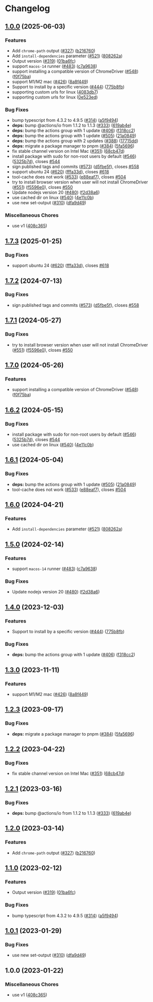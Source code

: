 # Changelog

## [1.0.0](https://github.com/timtatt/setup-chrome/compare/setup-chrome-v1.7.3...setup-chrome-v1.0.0) (2025-06-03)


### Features

* Add `chrome-path` output ([#327](https://github.com/timtatt/setup-chrome/issues/327)) ([b216760](https://github.com/timtatt/setup-chrome/commit/b2167607c7f87c1d8026e564d6dcde8fc18654b5))
* Add `install-dependencies` parameter ([#521](https://github.com/timtatt/setup-chrome/issues/521)) ([808262a](https://github.com/timtatt/setup-chrome/commit/808262a22c281a8f87e58abea70d008d15916821))
* Output version ([#319](https://github.com/timtatt/setup-chrome/issues/319)) ([01ba6fc](https://github.com/timtatt/setup-chrome/commit/01ba6fcebedc628eab00d4d550a9b5257bc6111c))
* support `macos-14` runner ([#483](https://github.com/timtatt/setup-chrome/issues/483)) ([c7a9638](https://github.com/timtatt/setup-chrome/commit/c7a9638ceead5dc0072ed72e8dcba019186cc665))
* support installing a compatible version of ChromeDriver ([#548](https://github.com/timtatt/setup-chrome/issues/548)) ([f0f75ba](https://github.com/timtatt/setup-chrome/commit/f0f75ba773df0ba7c82aad050bc94bbb69a1e5f7))
* support M1/M2 mac ([#426](https://github.com/timtatt/setup-chrome/issues/426)) ([8a8f449](https://github.com/timtatt/setup-chrome/commit/8a8f4497e59bf92e66270626dbcc37a2aa0933e5))
* Support to install by a specific version ([#444](https://github.com/timtatt/setup-chrome/issues/444)) ([775b8fb](https://github.com/timtatt/setup-chrome/commit/775b8fb5bb29c3f0bd6c573adb3174095102e7cc))
* supporting custom urls for linux ([4083db7](https://github.com/timtatt/setup-chrome/commit/4083db771b2092ea4b4b3754bd9ded4d5c9bb5bf))
* supporting custom urls for linux ([0e523ed](https://github.com/timtatt/setup-chrome/commit/0e523ede81ed9a23b199a12850fb57237f619a32))


### Bug Fixes

* bump typescript from 4.3.2 to 4.9.5 ([#314](https://github.com/timtatt/setup-chrome/issues/314)) ([a5f9494](https://github.com/timtatt/setup-chrome/commit/a5f9494933005154a9571cfc7cd57459084e91dd))
* **deps:** bump @actions/io from 1.1.2 to 1.1.3 ([#333](https://github.com/timtatt/setup-chrome/issues/333)) ([619ab4e](https://github.com/timtatt/setup-chrome/commit/619ab4ecda61fb4ee08835d01c8aad9b7381d78a))
* **deps:** bump the actions group with 1 update ([#406](https://github.com/timtatt/setup-chrome/issues/406)) ([f318cc2](https://github.com/timtatt/setup-chrome/commit/f318cc23baba89e414d91f638b85a97363758ac6))
* **deps:** bump the actions group with 1 update ([#505](https://github.com/timtatt/setup-chrome/issues/505)) ([21a0849](https://github.com/timtatt/setup-chrome/commit/21a0849857a04999f466f1573877d549dbebc23f))
* **deps:** bump the actions group with 2 updates ([#388](https://github.com/timtatt/setup-chrome/issues/388)) ([17715dd](https://github.com/timtatt/setup-chrome/commit/17715ddf4fffdf5aecf4db00899254cccfc42427))
* **deps:** migrate a package manager to pnpm ([#384](https://github.com/timtatt/setup-chrome/issues/384)) ([5fa5696](https://github.com/timtatt/setup-chrome/commit/5fa56961cf53f049d4a4963f21322f4aec3de1d3))
* fix stable channel version on Intel Mac ([#351](https://github.com/timtatt/setup-chrome/issues/351)) ([68cb47d](https://github.com/timtatt/setup-chrome/commit/68cb47d5946fd8cad495395835d94ab24f182393))
* install package with sudo for non-root users by default ([#546](https://github.com/timtatt/setup-chrome/issues/546)) ([5325b7d](https://github.com/timtatt/setup-chrome/commit/5325b7d75ccf0a4a39f671ece6a3ec5a3968c665)), closes [#544](https://github.com/timtatt/setup-chrome/issues/544)
* sign published tags and commits ([#573](https://github.com/timtatt/setup-chrome/issues/573)) ([d5fbe5f](https://github.com/timtatt/setup-chrome/commit/d5fbe5f06ceee6c9cff2cc9ac4c80ca19f410a57)), closes [#558](https://github.com/timtatt/setup-chrome/issues/558)
* support ubuntu 24 ([#620](https://github.com/timtatt/setup-chrome/issues/620)) ([fffa33d](https://github.com/timtatt/setup-chrome/commit/fffa33d133898c34a1bcbb9e79f27731e4a8b0dc)), closes [#618](https://github.com/timtatt/setup-chrome/issues/618)
* tool-cache does not work ([#533](https://github.com/timtatt/setup-chrome/issues/533)) ([e88eaf7](https://github.com/timtatt/setup-chrome/commit/e88eaf738be41864c31ee42ad17d06d10b166676)), closes [#504](https://github.com/timtatt/setup-chrome/issues/504)
* try to install browser version when user will not install ChromeDriver ([#551](https://github.com/timtatt/setup-chrome/issues/551)) ([f5596e0](https://github.com/timtatt/setup-chrome/commit/f5596e0a950ec3cf422a66d3d9c180bfa8edde65)), closes [#550](https://github.com/timtatt/setup-chrome/issues/550)
* Update nodejs version 20 ([#480](https://github.com/timtatt/setup-chrome/issues/480)) ([f2d38a6](https://github.com/timtatt/setup-chrome/commit/f2d38a6a7f1e725ec59a107ed254971eca75fc3e))
* use cached dir on linux ([#540](https://github.com/timtatt/setup-chrome/issues/540)) ([4e11c0b](https://github.com/timtatt/setup-chrome/commit/4e11c0b29cc0a878fc608398eb9ba610ceea2d5e))
* use new set-output ([#310](https://github.com/timtatt/setup-chrome/issues/310)) ([dfa9d49](https://github.com/timtatt/setup-chrome/commit/dfa9d496acb6917e6b6f7bbf23cfa84841310604))


### Miscellaneous Chores

* use v1 ([408c365](https://github.com/timtatt/setup-chrome/commit/408c36552a3271ce4bf5de164eb421f9d55451cb))

## [1.7.3](https://github.com/browser-actions/setup-chrome/compare/setup-chrome-v1.7.2...setup-chrome-v1.7.3) (2025-01-25)


### Bug Fixes

* support ubuntu 24 ([#620](https://github.com/browser-actions/setup-chrome/issues/620)) ([fffa33d](https://github.com/browser-actions/setup-chrome/commit/fffa33d133898c34a1bcbb9e79f27731e4a8b0dc)), closes [#618](https://github.com/browser-actions/setup-chrome/issues/618)

## [1.7.2](https://github.com/browser-actions/setup-chrome/compare/setup-chrome-v1.7.1...setup-chrome-v1.7.2) (2024-07-13)


### Bug Fixes

* sign published tags and commits ([#573](https://github.com/browser-actions/setup-chrome/issues/573)) ([d5fbe5f](https://github.com/browser-actions/setup-chrome/commit/d5fbe5f06ceee6c9cff2cc9ac4c80ca19f410a57)), closes [#558](https://github.com/browser-actions/setup-chrome/issues/558)

## [1.7.1](https://github.com/browser-actions/setup-chrome/compare/setup-chrome-v1.7.0...setup-chrome-v1.7.1) (2024-05-27)


### Bug Fixes

* try to install browser version when user will not install ChromeDriver ([#551](https://github.com/browser-actions/setup-chrome/issues/551)) ([f5596e0](https://github.com/browser-actions/setup-chrome/commit/f5596e0a950ec3cf422a66d3d9c180bfa8edde65)), closes [#550](https://github.com/browser-actions/setup-chrome/issues/550)

## [1.7.0](https://github.com/browser-actions/setup-chrome/compare/setup-chrome-v1.6.2...setup-chrome-v1.7.0) (2024-05-26)


### Features

* support installing a compatible version of ChromeDriver ([#548](https://github.com/browser-actions/setup-chrome/issues/548)) ([f0f75ba](https://github.com/browser-actions/setup-chrome/commit/f0f75ba773df0ba7c82aad050bc94bbb69a1e5f7))

## [1.6.2](https://github.com/browser-actions/setup-chrome/compare/setup-chrome-v1.6.1...setup-chrome-v1.6.2) (2024-05-15)


### Bug Fixes

* install package with sudo for non-root users by default ([#546](https://github.com/browser-actions/setup-chrome/issues/546)) ([5325b7d](https://github.com/browser-actions/setup-chrome/commit/5325b7d75ccf0a4a39f671ece6a3ec5a3968c665)), closes [#544](https://github.com/browser-actions/setup-chrome/issues/544)
* use cached dir on linux ([#540](https://github.com/browser-actions/setup-chrome/issues/540)) ([4e11c0b](https://github.com/browser-actions/setup-chrome/commit/4e11c0b29cc0a878fc608398eb9ba610ceea2d5e))

## [1.6.1](https://github.com/browser-actions/setup-chrome/compare/setup-chrome-v1.6.0...setup-chrome-v1.6.1) (2024-05-04)


### Bug Fixes

* **deps:** bump the actions group with 1 update ([#505](https://github.com/browser-actions/setup-chrome/issues/505)) ([21a0849](https://github.com/browser-actions/setup-chrome/commit/21a0849857a04999f466f1573877d549dbebc23f))
* tool-cache does not work ([#533](https://github.com/browser-actions/setup-chrome/issues/533)) ([e88eaf7](https://github.com/browser-actions/setup-chrome/commit/e88eaf738be41864c31ee42ad17d06d10b166676)), closes [#504](https://github.com/browser-actions/setup-chrome/issues/504)

## [1.6.0](https://github.com/browser-actions/setup-chrome/compare/setup-chrome-v1.5.0...setup-chrome-v1.6.0) (2024-04-21)


### Features

* Add `install-dependencies` parameter ([#521](https://github.com/browser-actions/setup-chrome/issues/521)) ([808262a](https://github.com/browser-actions/setup-chrome/commit/808262a22c281a8f87e58abea70d008d15916821))

## [1.5.0](https://github.com/browser-actions/setup-chrome/compare/setup-chrome-v1.4.0...setup-chrome-v1.5.0) (2024-02-14)


### Features

* support `macos-14` runner ([#483](https://github.com/browser-actions/setup-chrome/issues/483)) ([c7a9638](https://github.com/browser-actions/setup-chrome/commit/c7a9638ceead5dc0072ed72e8dcba019186cc665))


### Bug Fixes

* Update nodejs version 20 ([#480](https://github.com/browser-actions/setup-chrome/issues/480)) ([f2d38a6](https://github.com/browser-actions/setup-chrome/commit/f2d38a6a7f1e725ec59a107ed254971eca75fc3e))

## [1.4.0](https://github.com/browser-actions/setup-chrome/compare/setup-chrome-v1.3.0...setup-chrome-v1.4.0) (2023-12-03)


### Features

* Support to install by a specific version ([#444](https://github.com/browser-actions/setup-chrome/issues/444)) ([775b8fb](https://github.com/browser-actions/setup-chrome/commit/775b8fb5bb29c3f0bd6c573adb3174095102e7cc))


### Bug Fixes

* **deps:** bump the actions group with 1 update ([#406](https://github.com/browser-actions/setup-chrome/issues/406)) ([f318cc2](https://github.com/browser-actions/setup-chrome/commit/f318cc23baba89e414d91f638b85a97363758ac6))

## [1.3.0](https://github.com/browser-actions/setup-chrome/compare/setup-chrome-v1.2.3...setup-chrome-v1.3.0) (2023-11-11)


### Features

* support M1/M2 mac ([#426](https://github.com/browser-actions/setup-chrome/issues/426)) ([8a8f449](https://github.com/browser-actions/setup-chrome/commit/8a8f4497e59bf92e66270626dbcc37a2aa0933e5))

## [1.2.3](https://github.com/browser-actions/setup-chrome/compare/setup-chrome-v1.2.2...setup-chrome-v1.2.3) (2023-09-17)


### Bug Fixes

* **deps:** migrate a package manager to pnpm ([#384](https://github.com/browser-actions/setup-chrome/issues/384)) ([5fa5696](https://github.com/browser-actions/setup-chrome/commit/5fa56961cf53f049d4a4963f21322f4aec3de1d3))

## [1.2.2](https://github.com/browser-actions/setup-chrome/compare/setup-chrome-v1.2.1...setup-chrome-v1.2.2) (2023-04-22)


### Bug Fixes

* fix stable channel version on Intel Mac ([#351](https://github.com/browser-actions/setup-chrome/issues/351)) ([68cb47d](https://github.com/browser-actions/setup-chrome/commit/68cb47d5946fd8cad495395835d94ab24f182393))

## [1.2.1](https://github.com/browser-actions/setup-chrome/compare/setup-chrome-v1.2.0...setup-chrome-v1.2.1) (2023-03-16)


### Bug Fixes

* **deps:** bump @actions/io from 1.1.2 to 1.1.3 ([#333](https://github.com/browser-actions/setup-chrome/issues/333)) ([619ab4e](https://github.com/browser-actions/setup-chrome/commit/619ab4ecda61fb4ee08835d01c8aad9b7381d78a))

## [1.2.0](https://github.com/browser-actions/setup-chrome/compare/setup-chrome-v1.1.0...setup-chrome-v1.2.0) (2023-03-14)


### Features

* Add `chrome-path` output ([#327](https://github.com/browser-actions/setup-chrome/issues/327)) ([b216760](https://github.com/browser-actions/setup-chrome/commit/b2167607c7f87c1d8026e564d6dcde8fc18654b5))

## [1.1.0](https://github.com/browser-actions/setup-chrome/compare/setup-chrome-v1.0.1...setup-chrome-v1.1.0) (2023-02-12)


### Features

* Output version ([#319](https://github.com/browser-actions/setup-chrome/issues/319)) ([01ba6fc](https://github.com/browser-actions/setup-chrome/commit/01ba6fcebedc628eab00d4d550a9b5257bc6111c))


### Bug Fixes

* bump typescript from 4.3.2 to 4.9.5 ([#314](https://github.com/browser-actions/setup-chrome/issues/314)) ([a5f9494](https://github.com/browser-actions/setup-chrome/commit/a5f9494933005154a9571cfc7cd57459084e91dd))

## [1.0.1](https://github.com/browser-actions/setup-chrome/compare/setup-chrome-v1.0.0...setup-chrome-v1.0.1) (2023-01-29)


### Bug Fixes

* use new set-output ([#310](https://github.com/browser-actions/setup-chrome/issues/310)) ([dfa9d49](https://github.com/browser-actions/setup-chrome/commit/dfa9d496acb6917e6b6f7bbf23cfa84841310604))

## 1.0.0 (2023-01-22)


### Miscellaneous Chores

* use v1 ([408c365](https://github.com/browser-actions/setup-chrome/commit/408c36552a3271ce4bf5de164eb421f9d55451cb))
